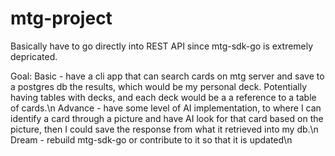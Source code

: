 # mtg-project
Basically have to go directly into REST API since mtg-sdk-go is extremely depricated.

Goal:
    Basic - have a cli app that can search cards on mtg server and save to a postgres db the results, which would be my personal deck. Potentially having tables with decks, and each deck would be a a reference to a table of cards.\n
    Advance - have some level of AI implementation, to where I can identify a card through a picture and have AI look for that card based on the picture, then I could save the response from what it retrieved into my db.\n
    Dream - rebuild mtg-sdk-go or contribute to it so that it is updated\n
